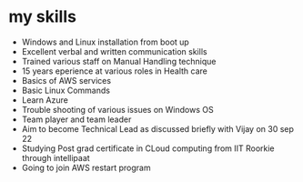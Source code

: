 # my skills
- Windows and Linux installation from boot up
- Excellent verbal and written communication skills
- Trained various staff on Manual Handling technique
- 15 years eperience at  various roles in Health care
- Basics of AWS services
- Basic Linux Commands
- Learn Azure
- Trouble shooting of various issues on Windows OS
- Team player and team leader
- Aim to become Technical Lead as discussed briefly with Vijay on 30 sep 22
- Studying Post grad certificate in CLoud computing from IIT Roorkie through intellipaat
- Going to join AWS restart program
